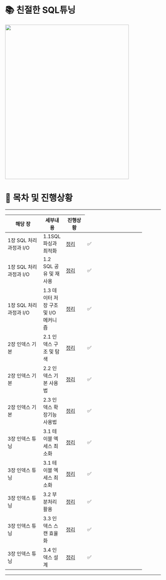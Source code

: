 # 📚 친절한 SQL튜닝
<img src= "https://user-images.githubusercontent.com/55049159/233788249-0a8eebcc-e0ca-485e-ab20-a6a6b207528c.png" style="width:400px;height:500px;">

# 📅 목차 및 진행상황

---

<table class="tg" style="undefined;table-layout: fixed; width: 443px">
<colgroup>
<col style="width: 115px">
<col style="width: 74px">
<col style="width: 69px">
<col style="width: 69px">
<col style="width: 116px">
</colgroup>
<thead>
  <tr>
    <th class="tg-c3ow">해당 장</th>
    <th class="tg-c3ow">세부내용</th>
    <th class="tg-c3ow">진행상황</th>
  </tr>
</thead>
<tbody>
  <tr>
    <td class="tg-abip">1장 SQL 처리과정과 I/O</td>
    <td class="tg-abip">1.1SQL 파싱과 최적화</td>
    <td class="tg-abip"><a href="">정리</a></td>
    <td class="tg-abip"><span style="font-weight:var(--base-text-weight-normal, 400);font-style:normal">✅</span></td>
  </tr>
   <tr>
    <td class="tg-abip">1장 SQL 처리과정과 I/O</td>
    <td class="tg-abip">1.2 SQL 공유 및 재사용</td>
    <td class="tg-abip"><a href="">정리</a></td>
    <td class="tg-abip"><span style="font-weight:var(--base-text-weight-normal, 400);font-style:normal">✅</span></td>
  </tr>
   <tr>
    <td class="tg-abip">1장 SQL 처리과정과 I/O</td>
    <td class="tg-abip">1.3 데이터 저장 구조 및 I/O 메커니즘</td>
    <td class="tg-abip"><a href="">정리</a></td>
    <td class="tg-abip"><span style="font-weight:var(--base-text-weight-normal, 400);font-style:normal">✅</span></td>
  </tr>
     <tr>
    <td class="tg-abip">2장 인덱스 기본</td>
    <td class="tg-abip">2.1 인덱스 구조 및 탐색</td>
    <td class="tg-abip"><a href="">정리</a></td>
    <td class="tg-abip"><span style="font-weight:var(--base-text-weight-normal, 400);font-style:normal">✅</span></td>
  </tr>
     <tr>
    <td class="tg-abip">2장 인덱스 기본</td>
    <td class="tg-abip">2.2 인덱스 기본 사용법</td>
    <td class="tg-abip"><a href="">정리</a></td>
    <td class="tg-abip"><span style="font-weight:var(--base-text-weight-normal, 400);font-style:normal">✅</span></td>
  </tr>
     <tr>
    <td class="tg-abip">2장 인덱스 기본</td>
    <td class="tg-abip">2.3 인덱스 확장기능 사용법</td>
    <td class="tg-abip"><a href="">정리</a></td>
    <td class="tg-abip"><span style="font-weight:var(--base-text-weight-normal, 400);font-style:normal">✅</span></td>
  </tr>
<tr>
    <td class="tg-abip">3장 인덱스 튜닝</td>
    <td class="tg-abip">3.1 테이블 엑세스 최소화</td>
    <td class="tg-abip"><a href="">정리</a></td>
    <td class="tg-abip"><span style="font-weight:var(--base-text-weight-normal, 400);font-style:normal">✅</span></td>
  </tr>
<tr>
    <td class="tg-abip">3장 인덱스 튜닝</td>
    <td class="tg-abip">3.1 테이블 엑세스 최소화</td>
    <td class="tg-abip"><a href="">정리</a></td>
    <td class="tg-abip"><span style="font-weight:var(--base-text-weight-normal, 400);font-style:normal">✅</span></td>
  </tr>
 <tr>
    <td class="tg-abip">3장 인덱스 튜닝</td>
    <td class="tg-abip">3.2 부분처리 활용</td>
    <td class="tg-abip"><a href="">정리</a></td>
    <td class="tg-abip"><span style="font-weight:var(--base-text-weight-normal, 400);font-style:normal">✅</span></td>
  </tr>
 <tr>
    <td class="tg-abip">3장 인덱스 튜닝</td>
    <td class="tg-abip">3.3 인덱스 스캔 효율화</td>
    <td class="tg-abip"><a href="">정리</a></td>
    <td class="tg-abip"><span style="font-weight:var(--base-text-weight-normal, 400);font-style:normal">✅</span></td>
  </tr>
 <tr>
    <td class="tg-abip">3장 인덱스 튜닝</td>
    <td class="tg-abip">3.4 인덱스 설계</td>
    <td class="tg-abip"><a href="">정리</a></td>
    <td class="tg-abip"><span style="font-weight:var(--base-text-weight-normal, 400);font-style:normal">✅</span></td>
  </tr>
</tbody>
</table>

---
